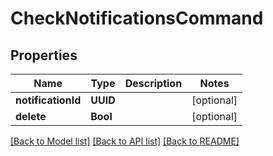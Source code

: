 # CheckNotificationsCommand

## Properties
Name | Type | Description | Notes
------------ | ------------- | ------------- | -------------
**notificationId** | **UUID** |  | [optional] 
**delete** | **Bool** |  | [optional] 

[[Back to Model list]](../README.md#documentation-for-models) [[Back to API list]](../README.md#documentation-for-api-endpoints) [[Back to README]](../README.md)


